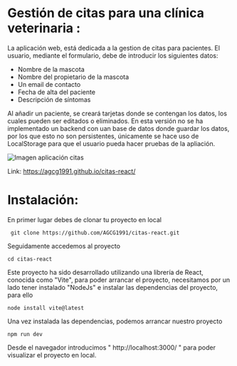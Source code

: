 # Gestión de citas para una clínica veterinaria :

 La aplicación web, está dedicada a la gestion de citas para pacientes. El usuario, mediante el formulario, debe de introducir los siguientes datos:
 
 
 - Nombre de la mascota
 - Nombre del propietario de la mascota
 - Un email de contacto
 - Fecha de alta del paciente
 - Descripción de síntomas

Al añadir un paciente, se creará tarjetas donde se contengan los datos, los cuales pueden ser editados o eliminados. En esta versión no se ha implementado un backend con uan base de datos donde guardar los datos, por los que esto no son persistentes, únicamente se hace uso de LocalStorage para que el usuario pueda hacer pruebas de la apliación.


![Imagen aplicación citas ](https://raw.githubusercontent.com/AGCG1991/AGCG1991.github.io/master/img/AdministradorPacientes1.PNG)



Link: https://agcg1991.github.io/citas-react/

# Instalación: 

En primer lugar debes de clonar tu proyecto en local  

` git clone https://github.com/AGCG1991/citas-react.git`

Seguidamente accedemos al proyecto 

`cd citas-react`

Este proyecto ha sido desarrollado utilizando una librería de React, conocida como "Vite", para poder arrancar el proyecto, necesitamos por un lado tener instalado "NodeJs" e instalar las dependencias del proyecto, para ello

`node install vite@latest `

Una vez instalada las dependencias, podemos arrancar nuestro proyecto

`npm run dev `

Desde el navegador introducimos " http://localhost:3000/ " para poder visualizar el proyecto en local.
